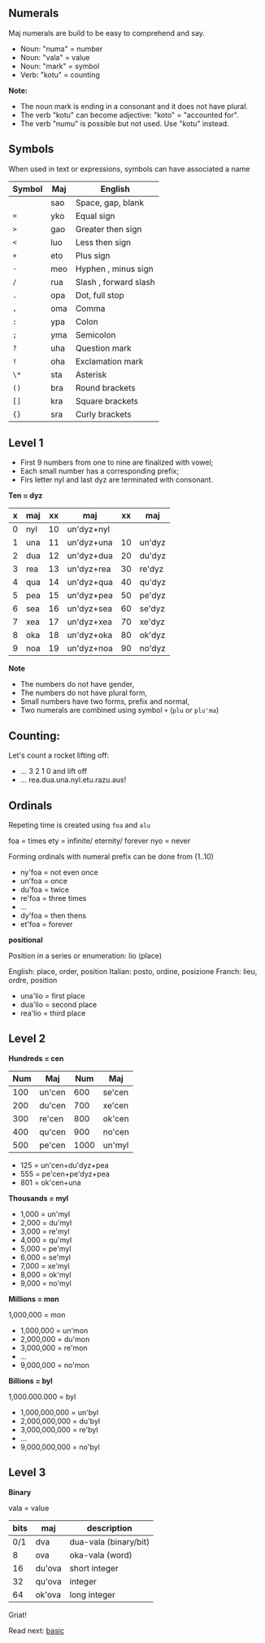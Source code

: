 ## Numerals 

Maj numerals are build to be easy to comprehend and say.

* Noun: "numa" = number
* Noun: "vala" = value
* Noun: "mark" = symbol
* Verb: "kotu" = counting

**Note:**

* The noun mark is ending in a consonant and it does not have plural.
* The verb "kotu" can become adjective: "koto" = "accounted for".
* The verb "numu" is possible but not used. Use "kotu" instead.

## Symbols

When used in text or expressions, symbols can have associated a name

Symbol | Maj    | English
-------|--------|---------------------
  ` `  | sao    | Space, gap, blank
  `=`  | yko    | Equal sign
  `>`  | gao    | Greater then sign
  `<`  | luo    | Less then sign
  `+`  | eto    | Plus sign 
  `-`  | meo    | Hyphen , minus sign 
  `/`  | rua    | Slash , forward slash 
  `.`  | opa    | Dot, full stop 
  `,`  | oma    | Comma 
  `:`  | ypa    | Colon 
  `;`  | yma    | Semicolon 
  `?`  | uha    | Question mark 
  `!`  | oha    | Exclamation mark 
  `\*` | sta    | Asterisk 
  `()` | bra    | Round brackets 
  `[]` | kra    | Square brackets 
  `{}` | sra    | Curly brackets 

## Level 1

* First 9 numbers from one to nine are finalized with vowel;
* Each small number has a corresponding prefix;
* Firs letter nyl and last dyz are terminated with consonant.

**Ten = dyz** 

x | maj  | xx | maj          | xx | maj    |
--|------|----|--------------|----|--------|
0 | nyl  | 10 | un'dyz+nyl   |    |        |
1 | una  | 11 | un'dyz+una   | 10 | un'dyz |
2 | dua  | 12 | un'dyz+dua   | 20 | du'dyz |
3 | rea  | 13 | un'dyz+rea   | 30 | re'dyz |
4 | qua  | 14 | un'dyz+qua   | 40 | qu'dyz |
5 | pea  | 15 | un'dyz+pea   | 50 | pe'dyz |
6 | sea  | 16 | un'dyz+sea   | 60 | se'dyz |
7 | xea  | 17 | un'dyz+xea   | 70 | xe'dyz |
8 | oka  | 18 | un'dyz+oka   | 80 | ok'dyz |
9 | noa  | 19 | un'dyz+noa   | 90 | no'dyz | 


**Note** 

* The numbers do not have gender,
* The numbers do not have plural form,
* Small numbers have two forms, prefix and normal,
* Two numerals are combined using symbol `+` (`plu` or `plu'ma`)

## Counting:

Let's count a rocket lifting off:

* ... 3 2 1 0 and lift off
* ... rea.dua.una.nyl.etu.razu.aus!
                                         
## Ordinals
         
Repeting time is created using `foa` and `alu`

foa  = times
ety  = infinite/ eternity/ forever
nyo  = never


Forming ordinals with numeral prefix can be done from (1..10)

* ny'foa = not even once
* un'foa = once
* du'foa = twice
* re'foa = three times
* ...
* dy'foa = then thens
* et'foa = forever
          
**positional**

Position in a series or enumeration: lio (place)

English: place, order, position
Italian: posto, ordine, posizione
Franch:  lieu,  ordre, position

* una'lio = first place
* dua'lio = second place
* rea'lio = third place

## Level 2

**Hundreds = cen**

 Num |  Maj     |  Num | Maj
-----|----------|------|-------------
 100 |  un'cen  |  600 |  se'cen
 200 |  du'cen  |  700 |  xe'cen
 300 |  re'cen  |  800 |  ok'cen
 400 |  qu'cen  |  900 |  no'cen
 500 |  pe'cen  | 1000 |  un'myl 


* 125 = un'cen+du'dyz+pea
* 555 = pe'cen+pe'dyz+pea
* 801 = ok'cen+una


**Thousands = myl**

* 1,000 = un'myl
* 2,000 = du'myl
* 3,000 = re'myl
* 4,000 = qu'myl
* 5,000 = pe'myl
* 6,000 = se'myl
* 7,000 = xe'myl
* 8,000 = ok'myl
* 9,000 = no'myl


**Millions  = mon**

1,000,000  = mon

* 1,000,000 = un'mon
* 2,000,000 = du'mon
* 3,000,000 = re'mon
* ...
* 9,000,000 = no'mon


**Billions = byl**

1,000.000.000   = byl


* 1,000,000,000 = un'byl
* 2,000,000,000 = du'byl
* 3,000,000,000 = re'byl
* ...
* 9,000,000,000 = no'byl


## Level 3

**Binary**

vala = value

bits| maj      | description
----|----------|----------------------
0/1 | dva      | dua-vala (binary/bit)
8   | ova      | oka-vala (word)
16  | du'ova   | short integer
32  | qu'ova   | integer
64  | ok'ova   | long integer

Griat!

Read next: [basic](basic.md)